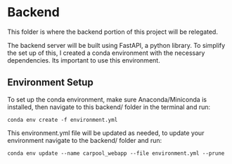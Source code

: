 # Backend

This folder is where the backend portion of this project will be relegated.

The backend server will be built using FastAPI, a python library. To simplify the set up of this, I created a conda environment with the necessary dependencies. Its important to use this environment. 

## Environment Setup

To set up the conda environment, make sure Anaconda/Miniconda is installed, then navigate to this backend/ folder in the terminal and run: 

``conda env create -f environment.yml``

This environment.yml file will be updated as needed, to update your environment navigate to the backend/ folder and run:

``conda env update --name carpool_webapp --file environment.yml --prune``
